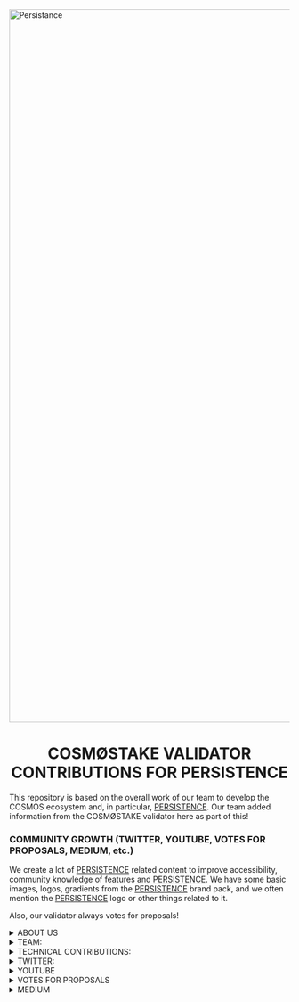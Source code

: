<img width="1280" alt="Persistance" src="https://user-images.githubusercontent.com/86729290/197390129-ed59a5ec-83bd-47b9-95f6-09eb33d33cb1.png">

# <h1 align="center"> COSMØSTAKE VALIDATOR CONTRIBUTIONS FOR PERSISTENCE </a> 


This repository is based on the overall work of our team to develop the COSMOS ecosystem and, in particular, [PERSISTENCE](https://persistence.one/). Our team added information from the COSMØSTAKE validator here as part of this!


### COMMUNITY GROWTH (TWITTER, YOUTUBE, VOTES FOR PROPOSALS, MEDIUM, etc.) 

We create a lot of [PERSISTENCE](https://persistence.one) related content to improve accessibility, community knowledge of features and [PERSISTENCE](https://persistence.one). We have some basic images, logos, gradients from the [PERSISTENCE](https://persistence.one) brand pack, and we often mention the [PERSISTENCE](https://persistence.one) logo or other things related to it. 

Also, our validator always votes for proposals!



<details>
<summary>ABOUT US</summary>

- [WEBPAGE](http://cosmostake.com.tilda.ws)
 
</details>


<details>
<summary>TEAM:</summary>
 
- [Laura Kharkevych](https://github.com/LauraKhar)
- [Max Levush](https://github.com/maxlevush-COINSIDE)
- [Yan Lytvynenko](https://github.com/ZAZIK3)
- [Violetta Markush](https://github.com/vilolaa)
 
</details>



<details>
<summary>TECHNICAL CONTRIBUTIONS:</summary>

 
 
- We're validator PERSISTENCE (Mainnet) - [LINK TO COSMØSTAKE VALIDATOR](https://www.mintscan.io/persistence/validators/persistencevaloper1qz6xsskhyyd6mrqns2e3empull7el0gqp5dkru)
 
<img width="1512" alt="Снимок экрана 2022-12-30 в 12 07" src="https://user-images.githubusercontent.com/86792707/210062150-0917075b-80e5-4137-bc6f-71ea2aef2b78.png">

 
 
 
- We're validator PERSISTENCE (Testnet) - [LINK TO COSMØSTAKE VALIDATOR]
(https://testnet.mintscan.io/persistence-testnet/validators/persistencevaloper16af2kgt0q2v9ks38pe4chlxk7hjqqykzy4q9gv)

<img width="1512" alt="Снимок экрана 2023-01-11 в 11 32" src="https://user-images.githubusercontent.com/86792707/211770162-e8b5aada-bb3a-48e6-98cf-9812fcd0b398.png">

![photo_2022-12-04_10-18-28](https://user-images.githubusercontent.com/86729290/208234432-fda384cd-434c-4f08-84ec-5a541b26a731.png)

 
 
We provide support for validators, We created video on youtube "Guide To Setup Up | Persistence Validator Node (Manually)" 

In this video, we will install the Persistence validator step by step with you. Let's take a closer look at all the points and make it clear how to do it quickly and easily.

- [LINK TO YOUTUBE VIDEO](https://www.youtube.com/watch?v=rcUpWItvluA&t)

![3453534534534345](https://user-images.githubusercontent.com/86729290/208652892-1e40179f-157d-429d-8115-2a38d4c1c200.jpeg)

 
 

We provide support for validators, We wrote a Github "Guide To Setup Up | Persistence Validator Node (Manually)" 

Link Github: https://github.com/cosmostake/validator/blob/main/guides/persistence/persistence_setup_validator.md

<img width="1512" alt="Снимок экрана 2022-12-20 в 12 49 59" src="https://user-images.githubusercontent.com/86729290/208651394-38381492-8c27-41ca-a5e5-080bf6c20209.png">

 
 

We provide support for validators, We wrote a blog post on medium "Guide To Setup Up | Persistence Validator Node (Manually)" <img width="1512" alt="Снимок экрана 2022-12-30 в 12 07" src="https://user-images.githubusercontent.com/86792707/210062132-9df8ace3-274d-4dfa-bfd9-58efee5e3793.png">

Read here: https://link.medium.com/XSUJlFF0Gvb

![1](https://user-images.githubusercontent.com/86729290/208652461-7866c522-4a50-47db-98cd-688ea6742697.jpeg)

 
 

We are constantly promoting the [PERSISTENCE](https://persistence.one) the idea and the possibilities of the project. By giving community members the ability to interact with the protocol while also having a quality opportunity to stake $XPRT in return for members diligenting their tokens to us.

![9](https://user-images.githubusercontent.com/86729290/208643299-d2fd7bac-2996-4380-8644-06002ea213fa.png)

![11](https://user-images.githubusercontent.com/86729290/208643763-6cd73001-a8cf-4de8-ad44-d147232b84a3.png)

![33](https://user-images.githubusercontent.com/86729290/208644079-0f291144-9616-4b6b-8b2b-596cfaa72577.png)

![44](https://user-images.githubusercontent.com/86729290/208644300-c5f72d6e-f76e-4687-980e-e1f74d34298f.png)

![55](https://user-images.githubusercontent.com/86729290/208644446-56037c7a-8500-4c44-aadb-c35f59900d50.png)

![88](https://user-images.githubusercontent.com/86729290/208644571-6d54e988-57a9-4d91-aa09-6b8cfcc15bb8.png)

![77](https://user-images.githubusercontent.com/86729290/208644994-b2359821-9dfa-42b2-89fb-295ed98559d4.png)

![66](https://user-images.githubusercontent.com/86729290/208645014-aeff77f5-26ab-4300-8a38-7c7e8d3ae49b.png)

![101](https://user-images.githubusercontent.com/86729290/208645022-f2699647-0e20-45e8-8912-c9cfea002c49.png)
</details>




<details>
<summary>TWITTER:</summary>

We create a lot of [PERSISTENCE](https://persistence.one) -related content to improve the community's knowledge of features and inform about Persistence-related news.
We use the [PERSISTENCE](https://persistence.one) brandbook to match the style of the company. We often mention the [PERSISTENCE](https://persistence.one) logo or other related things.
__________________________________________________________________________________________________________________________________________________________


- $XPRT WEEKLY STATISTICS PERSISTENCE

- [LINK TO TWITTER POST](https://twitter.com/COSM0STAKE/status/1599906024756068353?s=20&t=3ddYrRLAPLXBo__kvu4Oyg)

![IMG_3698](https://user-images.githubusercontent.com/86729290/205966528-4de28b7c-b7d5-4df4-a668-c42f0f2818f3.png)
__________________________________________________________________________________________________________________________________________________________

 
- XPRT - THE ECOSYSTEM

- [LINK TO TWITTER POST](https://twitter.com/COSM0STAKE/status/1591026132778102784?s=20&t=jXeLDCYuBNzG7bRC3py4WA)

<img width="3000" alt="Frame 410" src="https://user-images.githubusercontent.com/86729290/201467274-17660138-8437-444d-b2b0-c365cc624e40.png">
__________________________________________________________________________________________________________________________________________________________


- The COSM0STAKE team would like to thank PERSISTENCE for appreciating the work we bring to the ecosystem ⚛️

- [LINK TO TWITTER POST](https://twitter.com/COSM0STAKE/status/1599373322877562881?s=20&t=Pl3w5bdDutz53j_44zkvXQ)

![FjIdbWjXEAAniDH](https://user-images.githubusercontent.com/86729290/205980797-98145778-1777-49d5-b87d-0d4955c8d876.jpeg)
__________________________________________________________________________________________________________________________________________________________


- Learn a little about @persistenceone in this infographic

- [LINK TO TWITTER POST](https://twitter.com/COSM0STAKE/status/1604797029770739713?s=20&t=MTl5Qv5xmLWiezq4FQ-HtA)

<img width="2876" alt="Group 499" src="https://user-images.githubusercontent.com/86729290/208653504-3c46741e-58e3-4512-bc69-c92bc5af423c.png">
__________________________________________________________________________________________________________________________________________________________


- $XPRT DAILY INFORMATION PERSISTENCE

- [LINK TO TWITTER POST](https://twitter.com/COSM0STAKE/status/1601578927268712450?s=20&t=VX96j09d6j00Ef7_l7bAkQ)

![PERCICTENCE](https://user-images.githubusercontent.com/86729290/206861069-0cafa309-58c5-4265-a59c-3f04072879f4.png)
__________________________________________________________________________________________________________________________________________________________


- ⚡️REMINDER⚡️

- [LINK TO TWITTER POST](https://twitter.com/COSM0STAKE/status/1606663262862540801?s=20&t=wyd8HIKBb8FyQ-k61294_Q)

![photo_2022-12-24_12-40-19](https://user-images.githubusercontent.com/86792707/210065755-0b296cfd-dd99-46d2-8bf4-056182ee087e.jpg)
__________________________________________________________________________________________________________________________________________________________


- PERSISTENCE WEEKLY RECAP

- [LINK TO TWITTER POST](https://twitter.com/COSM0STAKE/status/1571804870361116673?s=20&t=71i-ze2RQxOV0GLrhSTh8A)

This infographic shows: basic statistics and news about Persistence.
![PERSISTENCE WEEKLY RECAP](https://user-images.githubusercontent.com/86729290/200538377-03a0c37f-77fc-4aad-b6e5-85e3c193ae11.png)
__________________________________________________________________________________________________________________________________________________________


- $XPRT native token distribution from Pesistence
Check out the infographic to keep abreast of all the accruals of coins 👇

- [LINK TO TWITTER POST](https://twitter.com/COSM0STAKE/status/1596208845642235904?s=20&t=XWzKxHZ6yEtbpOnSLqnFKA)

![Frame 431](https://user-images.githubusercontent.com/86729290/204086947-1b3ed1c8-6e20-43bc-b68e-b7eb70861b24.png)
__________________________________________________________________________________________________________________________________________________________


- $XPRT WEEKLY STATISTICS

- [LINK TO TWITTER POST](https://twitter.com/COSM0STAKE/status/1607013930085322753?s=20&t=wyd8HIKBb8FyQ-k61294_Q)

![photo_2022-12-24_12-37-59](https://user-images.githubusercontent.com/86792707/210065881-b611d4a0-ce8e-49e6-9464-6e8b53719c04.jpg)
__________________________________________________________________________________________________________________________________________________________


- As it evolves, Persistence always strives to improve and become one of the best.

Persistence integrates with @axelarcore, which allows you to do cross-chain translations designed for #Web3, which will fundamentally simplify Persistence interactions with other chains.

- [LINK TO TWITTER POST](https://twitter.com/COSM0STAKE/status/1591347672727764992?s=20&t=jXeLDCYuBNzG7bRC3py4WA)

<img width="2254" alt="Frame 415" src="https://user-images.githubusercontent.com/86729290/201467355-53d7dc80-b307-462f-860a-aa41d3dae039.png">
__________________________________________________________________________________________________________________________________________________________


- Opportunity to earn and collaborate with the Persistence project with the indications described below, get acquainted and start earning

- [LINK TO TWITTER POST](https://twitter.com/COSM0STAKE/status/1596812108335058944?s=20&t=fjsATi6gEAxl27XIDGQPLw)

![photo_2022-11-25_19-22-02](https://user-images.githubusercontent.com/86729290/204132040-703686c4-834a-46b3-8de2-8d04103694a9.jpg)
__________________________________________________________________________________________________________________________________________________________


- PERSISTENCE WEEKLY RECAP

- [LINK TO TWITTER POST](https://twitter.com/COSM0STAKE/status/1577663374908866564?s=20&t=71i-ze2RQxOV0GLrhSTh8A)

This infographic shows: basic statistics and news about Persistence.
![PERSISTENCE WEEKLY RECAP](https://user-images.githubusercontent.com/86729290/200539660-71533ece-61aa-4530-a689-94c86c06ca5a.png)
__________________________________________________________________________________________________________________________________________________________


- PERSISTENCE is leader of liquid staking and here we have summarized the team's plans for further development 

- [LINK TO TWITTER POST](https://twitter.com/COSM0STAKE/status/1598267130713346050?s=20&t=_HFZZGIl-Mv1f5Lv9MRGAA)

![photo_2022-11-26_13-48-28](https://user-images.githubusercontent.com/86729290/205439763-2a91a913-6849-454f-bf3f-b7a35cda6678.jpg)
__________________________________________________________________________________________________________________________________________________________


- PERSISTENCE WEEKLY RECAP

- [LINK TO TWITTER POST](https://twitter.com/COSM0STAKE/status/1606613386711781376?s=20&t=wyd8HIKBb8FyQ-k61294_Q)

This infographic shows: basic statistics and news about Persistence.

![WEEKLY RECAP 24](https://user-images.githubusercontent.com/86792707/210065551-31b3806c-7409-4517-be82-329e422b0a27.png)
__________________________________________________________________________________________________________________________________________________________


- COSMOS ECOSYSTEM WEEKLY NEWS

- [LINK TO TWITTER POST](https://twitter.com/COSM0STAKE/status/1569634751782461442?s=20&t=71i-ze2RQxOV0GLrhSTh8A)

This infographic shows: basic statistics and news about Persistence.
![COSMOS ECOSYSTEM WEEKLY NEWS](https://user-images.githubusercontent.com/86729290/200539660-71533ece-61aa-4530-a689-94c86c06ca5a.png)
__________________________________________________________________________________________________________________________________________________________



- COSMØSTAKE votes YES on Persistence $XPRT Proposal #8 Upgrade v4 PersistenceCore ✔️

![photo_2022-12-04_12-37-37](https://user-images.githubusercontent.com/86729290/205488415-4d6d2860-b6bd-4ba0-82da-089886ed1360.jpg)
__________________________________________________________________________________________________________________________________________________________


- COSMØSTAKE votes YES on Persistence $XPRT Proposal #9 Upgrade v5 PersistenceCore ✔️

- [LINK TO TWITTER POST](https://twitter.com/COSM0STAKE/status/1598969740550352897?s=20&t=k6oy6GAdngx2iUztx_psuA)

![photo_2022-12-03_11-09-41](https://user-images.githubusercontent.com/86729290/205439959-0c14e98a-3943-4eae-bb7a-33bc7d06b737.jpg)
__________________________________________________________________________________________________________________________________________________________


- Signalling proposal to revert the Tombstone and Slashing from Nov 6th block #8647535 network halt and restart due to appHash mismatch event ✔️

- [LINK TO TWITTER POST](https://twitter.com/COSM0STAKE/status/1599298276142223360?s=20&t=tRgjrVLLk1LY7hByBttSgA)

![photo_2022-12-03_11-23-29](https://user-images.githubusercontent.com/86729290/205478912-c63ab56e-d442-4a1b-b852-29d58e75932f.jpg)
__________________________________________________________________________________________________________________________________________________________


### HER'S THE LIST OF TWITTER MENTIONS FROM [COSMØSTAKE](https://twitter.com/COSM0STAKE) ABOUT [PERSISTENCE](https://persistence.one/)


[19.09.2022](https://twitter.com/COSM0STAKE/status/1571804870361116673?s=20&t=I8Xb2y4zdgor8IpQlK0gJw), 
[29.09.2022](https://twitter.com/COSM0STAKE/status/1575510119168761866?s=20&t=I8Xb2y4zdgor8IpQlK0gJw),
[30.09.2022](https://twitter.com/COSM0STAKE/status/1575759288324149248?s=20&t=I8Xb2y4zdgor8IpQlK0gJw),
[01.10.2022](https://twitter.com/COSM0STAKE/status/1576099976174006272?s=20&t=I8Xb2y4zdgor8IpQlK0gJw),
[02.10.2022](https://twitter.com/COSM0STAKE/status/1576476637197000704?s=20&t=I8Xb2y4zdgor8IpQlK0gJw),
[05.10.2022](https://twitter.com/COSM0STAKE/status/1577663374908866564?s=20&t=I8Xb2y4zdgor8IpQlK0gJw),
[24.10.2022](https://twitter.com/COSM0STAKE/status/1584521293147537414?s=20&t=I8Xb2y4zdgor8IpQlK0gJw),
[10.11.2022](https://twitter.com/COSM0STAKE/status/1590661772934926336?s=20&t=jXeLDCYuBNzG7bRC3py4WA),
[10.11.2022](https://twitter.com/COSM0STAKE/status/1591026132778102784?s=20&t=jXeLDCYuBNzG7bRC3py4WA),
[12.11.2022](https://twitter.com/COSM0STAKE/status/1591347672727764992?s=20&t=jXeLDCYuBNzG7bRC3py4WA),
[13.11.2022](https://twitter.com/COSM0STAKE/status/1591759727670722560?s=20&t=pauvem7Ju7QcFPYzscxKNg),
[14.11.2022](https://twitter.com/COSM0STAKE/status/1591850874615517185?s=20&t=pauvem7Ju7QcFPYzscxKNg),
[15.11.2022](https://twitter.com/COSM0STAKE/status/1592498922651815939?s=20&t=4PAgxvnSLFzfw8A7S7z1Ew),
[22.11.2022](https://twitter.com/COSM0STAKE/status/1595012838611128321?s=20&t=XWzKxHZ6yEtbpOnSLqnFKA),
[22.11.2022](https://twitter.com/COSM0STAKE/status/1595070103653154820?s=20&t=XWzKxHZ6yEtbpOnSLqnFKA),
[25.11.2022](https://twitter.com/COSM0STAKE/status/1596208845642235904?s=20&t=XWzKxHZ6yEtbpOnSLqnFKA),
[27.11.2022](https://twitter.com/COSM0STAKE/status/1596812108335058944?s=20&t=fjsATi6gEAxl27XIDGQPLw),
[27.11.2022](https://twitter.com/COSM0STAKE/status/1596877495290462208?s=20&t=_HFZZGIl-Mv1f5Lv9MRGAA),
[29.11.2022](https://twitter.com/COSM0STAKE/status/1597513716475756544?s=20&t=_HFZZGIl-Mv1f5Lv9MRGAA),
[01.12.2022](https://twitter.com/COSM0STAKE/status/1598267130713346050?s=20&t=_HFZZGIl-Mv1f5Lv9MRGAA),
[02.12.2022](https://twitter.com/COSM0STAKE/status/1598969740550352897?s=20&t=k6oy6GAdngx2iUztx_psuA),
[04.12.2022](https://twitter.com/COSM0STAKE/status/1599298276142223360?s=20&t=cwwQdcDS_5zxPE6PYTG9PQ),
[04.12.2022](https://twitter.com/COSM0STAKE/status/1599315685389131776?s=20&t=W5dRsaghwIECET00AqD-Bw),
[04.12.2022](https://twitter.com/COSM0STAKE/status/1599373322877562881?s=20&t=_zpksa_LXUBYZ1k0IyfzpQ),
[06.12.2022](https://twitter.com/COSM0STAKE/status/1599906024756068353?s=20&t=3ddYrRLAPLXBo__kvu4Oyg),
[09.12.2022](https://twitter.com/COSM0STAKE/status/1601177109820772356?s=20&t=VX96j09d6j00Ef7_l7bAkQ),
[10.12.2022](https://twitter.com/COSM0STAKE/status/1601578927268712450?s=20&t=VX96j09d6j00Ef7_l7bAkQ),
[11.12.2022](https://twitter.com/COSM0STAKE/status/1602203523453779969?s=20&t=JNYmif-asw6aJ7A9HqWYvw),
[14.12.2022](https://twitter.com/COSM0STAKE/status/1603029375993188352?s=20&t=YOVDfn7WBD3P08zexu2r2Q),
[15.12.2022](https://twitter.com/COSM0STAKE/status/1603309820588818435?s=20&t=YOVDfn7WBD3P08zexu2r2Q),
[16.12.2022](https://twitter.com/COSM0STAKE/status/1604040275562733569?s=20&t=YOVDfn7WBD3P08zexu2r2Q),
[17.12.2022](https://twitter.com/COSM0STAKE/status/1604040275562733569?s=20&t=MTl5Qv5xmLWiezq4FQ-HtA),
[19.12.2022](https://twitter.com/COSM0STAKE/status/1604797029770739713?s=20&t=MTl5Qv5xmLWiezq4FQ-HtA),
[20.12.2022](https://twitter.com/COSM0STAKE/status/1605122896619110401?s=20&t=MTl5Qv5xmLWiezq4FQ-HtA),
[24.12.2022](https://twitter.com/COSM0STAKE/status/1606613386711781376?s=20&t=wyd8HIKBb8FyQ-k61294_Q),
[24.12.2022](https://twitter.com/COSM0STAKE/status/1606663262862540801?s=20&t=wyd8HIKBb8FyQ-k61294_Q),
[25.12.2022](https://twitter.com/COSM0STAKE/status/1607013930085322753?s=20&t=wyd8HIKBb8FyQ-k61294_Q),


SOME STATS:

<img width="591" alt="Снимок экрана 2022-11-08 в 13 35" src="https://user-images.githubusercontent.com/86729290/200554428-78863a26-f0db-49bc-87f2-c4a1f6d9da5b.png">
</details>


<details>
<summary>YOUTUBE</summary>

- Persistence | Tokenomics & Utility $XPRT ⚛️

- [LINK TO YOUTUBE VIDEO](https://www.youtube.com/watch?v=hnI5TZvQt80&t=5s)

![45](https://user-images.githubusercontent.com/86729290/205439529-769feb09-3c83-44e3-a5e7-27e0ed530a20.jpeg)
__________________________________________________________________________________________________________________________________________________________


- pSTAKE Finance - full analysis of the project $XPRT 

- [LINK TO YOUTUBE VIDEO](https://www.youtube.com/watch?v=Kc2qSmRH-WQ&t=6s)

![Frame 417](https://user-images.githubusercontent.com/86729290/203068306-c6cde65c-7d1d-4f81-9e68-18ecfbd3fe96.jpg)
__________________________________________________________________________________________________________________________________________________________


- RENEWED FOUNDATION DELEGATION PROGRAM | BY PERSISTENCE

- [LINK TO YOUTUBE VIDEO](https://www.youtube.com/watch?v=dpHFjJEdsvU&t=106s)

![maxresdefault](https://user-images.githubusercontent.com/86729290/206861136-a8c1f39e-94d6-4511-bf32-ae5f2bbddcd0.jpeg)
__________________________________________________________________________________________________________________________________________________________


- Installing Persistence Wallet | Detailed Overview $XPRT ⚛️ 

- [LINK TO YOUTUBE VIDEO](https://www.youtube.com/watch?v=8349stpyrs0&t=37s)

![565656565656](https://user-images.githubusercontent.com/86729290/205439664-3fc563a1-32a6-4152-a7ff-bc0f1a8762a5.jpeg)
__________________________________________________________________________________________________________________________________________________________


- Staking $XPRT via Cosmostation Dashboard. Installing Cosmostation Wallet

- [LINK TO YOUTUBE VIDEO](https://www.youtube.com/watch?v=YqFzHzfVqPI&t=26s)

![Staking $XPRT via Cosmostation Dashboard. Installing Cosmostation Wallet](https://user-images.githubusercontent.com/86729290/201467207-440e754e-2988-4350-989d-962dc7fe13a9.jpeg)
__________________________________________________________________________________________________________________________________________________________

- PERSISTANCE - HOW TO WORKS 

- [LINK TO YOUTUBE VIDEO](https://www.youtube.com/watch?v=xklLFDim5Jg&t=61s)

![PERSISTANCE - HOW TO WORKS](https://user-images.githubusercontent.com/86729290/200543786-85e5f28e-ea52-44a3-8026-07cb9e3c7688.jpeg)
__________________________________________________________________________________________________________________________________________________________


- pSTAKE Finance - full analysis of the project $XPRT

- [LINK TO YOUTUBE VIDEO](https://www.youtube.com/watch?v=hWzPSCISGVs&t=2s)

![maxresdefault](https://user-images.githubusercontent.com/86729290/201621796-64978574-4917-4df0-8b8f-5c416bbe396a.jpeg)
__________________________________________________________________________________________________________________________________________________________


- News Background Review by  Persistence$XPRT | For November 

- [LINK TO YOUTUBE VIDEO](https://www.youtube.com/watch?v=WN8IgCzOJc8&t=29s)

![WN8IgCzOJc8-HD](https://user-images.githubusercontent.com/86729290/205488547-a55a4eb1-6dd1-49f6-ac0f-ccfe03efedb8.jpg)
__________________________________________________________________________________________________________________________________________________________


- Coin98 Wallet - Using the wallet with PersistenceOne
 via the $XPRT token. A visual overview of all functions and the additional ability to store your own currency!

- [LINK TO YOUTUBE VIDEO](https://www.youtube.com/watch?v=ZRwCoxk02KA&t=167s)

![photo_2022-11-22_11-46-27](https://user-images.githubusercontent.com/86729290/204086716-1c093e3e-2c7c-4d40-8b74-8e72e968b19a.jpg)
__________________________________________________________________________________________________________________________________________________________


- Persistence ⚛️Foundation x Labs !

- [LINK TO YOUTUBE VIDEO](https://www.youtube.com/watch?v=tQV7FvNyHKo&t=8s)

![photo_2022-11-22_16-53-56](https://user-images.githubusercontent.com/86729290/204086774-e6748013-5672-4120-a392-edd53b23178e.jpg)
__________________________________________________________________________________________________________________________________________________________


- Overview of mobile crypto wallet Keplr Wallet ⚛️

- [LINK TO YOUTUBE VIDEO](https://www.youtube.com/watch?v=ibh5Yopn3H8)

![3463453](https://user-images.githubusercontent.com/86729290/205488651-12a652ad-e886-497d-8876-2fb8c6ab2a24.jpeg)
</details>



<details>
<summary>VOTES FOR PROPOSALS</summary>
</details>


<details>
<summary>MEDIUM</summary>

We also created a series of blog posts on Juno in English and Ukrainian (To make it more comfortable for the community to absorb not only video but also visual material) on topics such as:

- We Translated into Ukrainian 🇺🇦 Media post $XPRT
XPRT Tokenomics and Utility: Powering the Persistence Ecosystem ⚛️

Original: [https://blog.persistence.one/2021/03/25/xprt-tokenomics-and-utility-powering-the-persistence-ecosystem/](https://blog.persistence.one/2021/03/25/xprt-tokenomics-and-utility-powering-the-persistence-ecosystem)

Ukrainian translation: [https://link.medium.com/xZuk9swTJtb](https://link.medium.com/xZuk9swTJtb)

![200545237-11dbbff7-9b6e-4a55-b6c6-1f483774c809](https://user-images.githubusercontent.com/86729290/205972592-fec3463b-50a3-41a5-b3a1-c97f9cc91d0b.png)

__________________________________________________________________________________________________________________________________________________________

- We Translated into Ukrainian🇺🇦 Media post $XPRT
The Persistence Mainnet is Launching on March 30th. Introducing Our World-Class Genesis Validators ⚛️

Original: [https://blog.persistence.one/2021/03/29/the-persistence-mainnet-is-launching-on-march-30th-introducing-our-world-class-genesis-validators](https://blog.persistence.one/2021/03/29/the-persistence-mainnet-is-launching-on-march-30th-introducing-our-world-class-genesis-validators/)

Ukrainian translation: [https://link.medium.com/prcMtkasLtb](https://link.medium.com/prcMtkasLtb)

![200545765-04d679e3-f0a5-427a-84f0-32e3d4e11247](https://user-images.githubusercontent.com/86729290/205972827-14c5d454-85c6-4f10-a0cf-e414b5649b7c.png)
</details>
